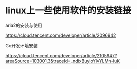 # linux上一些使用软件的安装链接

aria2的安装与使用

https://cloud.tencent.com/developer/article/2096942

Go开发环境安装

https://cloud.tencent.com/developer/article/2105947?areaSource=103001.3&traceId=_ndixBuyloYlvYLMn-IuK